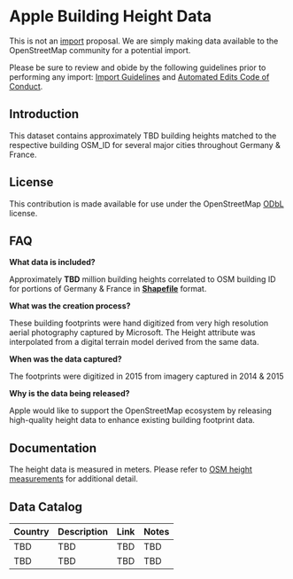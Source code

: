 # Apple Building Height Data

This is not an [import](https://wiki.openstreetmap.org/wiki/Import) proposal.  We are simply making data available to the OpenStreetMap community for a potential import.  

Please be sure to review and obide by the following guidelines prior to performing any import: [Import Guidelines](https://wiki.openstreetmap.org/wiki/Import/Guidelines) and [Automated Edits Code of Conduct](https://wiki.openstreetmap.org/wiki/Automated_Edits_code_of_conduct).


## Introduction

This dataset contains approximately TBD building heights matched to the respective building OSM_ID for several major cities throughout Germany & France. 

## License

This contribution is made available for use under the OpenStreetMap [ODbL](https://opendatacommons.org/licenses/odbl/) license.


## FAQ

**What data is included?**

Approximately **TBD** million building heights correlated to OSM building ID for portions of Germany & France in [**Shapefile**](http://wiki.openstreetmap.org/wiki/Shapefiles) format. 

**What was the creation process?**

These building footprints were hand digitized from very high resolution aerial photography captured by Microsoft. The Height attribute was interpolated from a digital terrain model derived from the same data.

**When was the data captured?**

The footprints were digitized in 2015 from imagery captured in 2014 & 2015

**Why is the data being released?**

Apple would like to support the OpenStreetMap ecosystem by releasing high-quality height data to enhance existing building footprint data.


## Documentation

The height data is measured in meters. Please refer to [OSM height measurements](https://wiki.openstreetmap.org/wiki/Map_Features/Units) for additional detail.  

## Data Catalog

| Country     | Description   | Link    | Notes |
| ------------|---------------|---------|-------|
| TBD         | TBD           | TBD     | TBD   |
| TBD         | TBD           | TBD     | TBD   |
